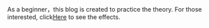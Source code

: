 As a beginner，this blog is created to practice the theory. For those interested, click<a href="http://guoxiangwang.github.io/xiangzi/">Here</a> to see the effects.
